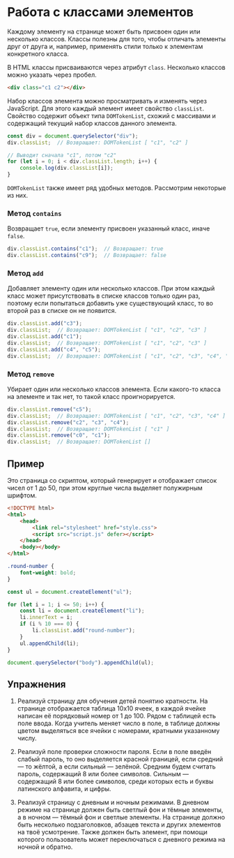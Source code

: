 # Работа с классами элементов

Каждому элементу на странице может быть присвоен один или несколько классов. Классы полезны для того, чтобы отличать элементы друг от друга и, например, применять стили только к элементам конкретного класса.

В HTML классы присваиваются через атрибут `class`. Несколько классов можно указать через пробел.

```html
<div class="c1 c2"></div>
```

Набор классов элемента можно просматривать и изменять через JavaScript. Для этого каждый элемент имеет свойство `classList`. Свойство содержит объект типа `DOMTokenList`, схожий с массивами и содержащий текущий набор классов данного элемента.

```js
const div = document.querySelector("div");
div.classList;  // Возвращает: DOMTokenList [ "c1", "c2" ]

// Выводит сначала "c1", потом "c2"
for (let i = 0; i < div.classList.length; i++) {
    console.log(div.classList[i]);
}
```

`DOMTokenList` также имеет ряд удобных методов. Рассмотрим некоторые из них.

### Метод `contains`

Возвращает `true`, если элементу присвоен указанный класс, иначе `false`.

```js
div.classList.contains("c1");  // Возвращает: true
div.classList.contains("c9");  // Возвращает: false
```

### Метод `add`

Добавляет элементу один или несколько классов. При этом каждый класс может присутствовать в списке классов только один раз, поэтому если попытаться добавить уже существующий класс, то во второй раз в списке он не появится.

```js
div.classList.add("c3");
div.classList;  // Возвращает: DOMTokenList [ "c1", "c2", "c3" ]
div.classList.add("c1");
div.classList;  // Возвращает: DOMTokenList [ "c1", "c2", "c3" ]
div.classList.add("c4", "c5");
div.classList;  // Возвращает: DOMTokenList [ "c1", "c2", "c3", "c4", "c5" ]
```

### Метод `remove`

Убирает один или несколько классов элемента. Если какого-то класса на элементе и так нет, то такой класс проигнорируется.

```js
div.classList.remove("c5");
div.classList;  // Возвращает: DOMTokenList [ "c1", "c2", "c3", "c4" ]
div.classList.remove("c2", "c3", "c4");
div.classList;  // Возвращает: DOMTokenList [ "c1" ]
div.classList.remove("c0", "c1");
div.classList;  // Возвращает: DOMTokenList []
```

## Пример

Это страница со скриптом, который генерирует и отображает список чисел от 1 до 50, при этом круглые числа выделяет полужирным шрифтом.

```html
<!DOCTYPE html>
<html>
    <head>
        <link rel="stylesheet" href="style.css">
        <script src="script.js" defer></script>
    </head>
    <body></body>
</html>
```
```css
.round-number {
    font-weight: bold;
}
```
```js
const ul = document.createElement("ul");

for (let i = 1; i <= 50; i++) {
    const li = document.createElement("li");
    li.innerText = i;
    if (i % 10 === 0) {
        li.classList.add("round-number");
    }
    ul.appendChild(li);
}

document.querySelector("body").appendChild(ul);
```

## Упражнения

1. Реализуй страницу для обучения детей понятию кратности. На странице отображается таблица 10x10 ячеек, в каждой ячейке написан её порядковый номер от 1 до 100. Рядом с таблицей есть поле ввода. Когда учитель меняет число в поле, в таблице должны цветом выделяться все ячейки с номерами, кратными указанному числу.

1. Реализуй поле проверки сложности пароля. Если в поле введён слабый пароль, то оно выделяется красной границей, если средний — то жёлтой, а если сильный — зелёной. Средним будем считать пароль, содержащий 8 или более символов. Сильным — содержащий 8 или более символов, среди которых есть и буквы латинского алфавита, и цифры.

1. Реализуй страницу с дневным и ночным режимами. В дневном режиме на странице должен быть светлый фон и тёмные элементы, а в ночном — тёмный фон и светлые элементы. На странице должно быть несколько подзаголовков, абзацев текста и других элементов на твоё усмотрение. Также должен быть элемент, при помощи которого пользователь может переключаться с дневного режима на ночной и обратно.
